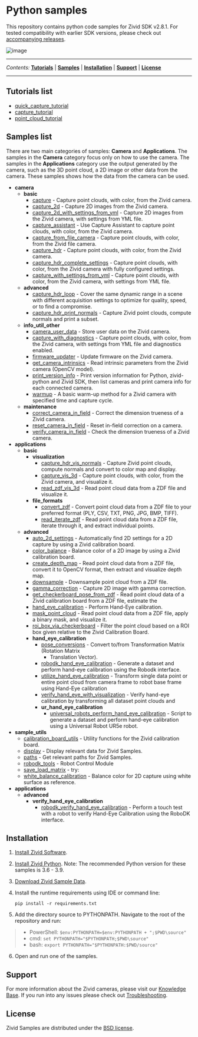 # Python samples

This repository contains python code samples for Zivid SDK v2.8.1. For
tested compatibility with earlier SDK versions, please check out
[accompanying
releases](https://github.com/zivid/zivid-python-samples/tree/master/../../releases).

![image](https://www.zivid.com/hubfs/softwarefiles/images/zivid-generic-github-header.png)



---

*Contents:*
[**Tutorials**](#Tutorials-list) |
[**Samples**](#Samples-list) |
[**Installation**](#Installation) |
[**Support**](#Support) |
[**License**](#License)

---



## Tutorials list

  - [quick\_capture\_tutorial](https://github.com/zivid/zivid-python-samples/tree/master/source/camera/basic/quick_capture_tutorial.md)
  - [capture\_tutorial](https://github.com/zivid/zivid-python-samples/tree/master/source/camera/basic/capture_tutorial.md)
  - [point\_cloud\_tutorial](https://github.com/zivid/zivid-python-samples/tree/master/source/applications/point_cloud_tutorial.md)

## Samples list

There are two main categories of samples: **Camera** and
**Applications**. The samples in the **Camera** category focus only on
how to use the camera. The samples in the **Applications** category use
the output generated by the camera, such as the 3D point cloud, a 2D
image or other data from the camera. These samples shows how the data
from the camera can be used.

  - **camera**
      - **basic**
          - [capture](https://github.com/zivid/zivid-python-samples/tree/master//source/camera/basic/capture.py) - Capture point clouds, with color, from the Zivid camera.
          - [capture\_2d](https://github.com/zivid/zivid-python-samples/tree/master//source/camera/basic/capture_2d.py) - Capture 2D images from the Zivid camera.
          - [capture\_2d\_with\_settings\_from\_yml](https://github.com/zivid/zivid-python-samples/tree/master//source/camera/basic/capture_2d_with_settings_from_yml.py) - Capture 2D images from the Zivid camera, with settings
            from YML file.
          - [capture\_assistant](https://github.com/zivid/zivid-python-samples/tree/master//source/camera/basic/capture_assistant.py) - Use Capture Assistant to capture point clouds, with color,
            from the Zivid camera.
          - [capture\_from\_file\_camera](https://github.com/zivid/zivid-python-samples/tree/master//source/camera/basic/capture_from_file_camera.py) - Capture point clouds, with color, from the Zivid file
            camera.
          - [capture\_hdr](https://github.com/zivid/zivid-python-samples/tree/master//source/camera/basic/capture_hdr.py) - Capture point clouds, with color, from the Zivid camera.
          - [capture\_hdr\_complete\_settings](https://github.com/zivid/zivid-python-samples/tree/master//source/camera/basic/capture_hdr_complete_settings.py) - Capture point clouds, with color, from the Zivid camera
            with fully configured settings.
          - [capture\_with\_settings\_from\_yml](https://github.com/zivid/zivid-python-samples/tree/master//source/camera/basic/capture_with_settings_from_yml.py) - Capture point clouds, with color, from the Zivid camera,
            with settings from YML file.
      - **advanced**
          - [capture\_hdr\_loop](https://github.com/zivid/zivid-python-samples/tree/master//source/camera/advanced/capture_hdr_loop.py) - Cover the same dynamic range in a scene with different
            acquisition settings to optimize for quality, speed, or to
            find a compromise.
          - [capture\_hdr\_print\_normals](https://github.com/zivid/zivid-python-samples/tree/master//source/camera/advanced/capture_hdr_print_normals.py) - Capture Zivid point clouds, compute normals and print a
            subset.
      - **info\_util\_other**
          - [camera\_user\_data](https://github.com/zivid/zivid-python-samples/tree/master//source/camera/info_util_other/camera_user_data.py) - Store user data on the Zivid camera.
          - [capture\_with\_diagnostics](https://github.com/zivid/zivid-python-samples/tree/master//source/camera/info_util_other/capture_with_diagnostics.py) - Capture point clouds, with color, from the Zivid camera,
            with settings from YML file and diagnostics enabled.
          - [firmware\_updater](https://github.com/zivid/zivid-python-samples/tree/master//source/camera/info_util_other/firmware_updater.py) - Update firmware on the Zivid camera.
          - [get\_camera\_intrinsics](https://github.com/zivid/zivid-python-samples/tree/master//source/camera/info_util_other/get_camera_intrinsics.py) - Read intrinsic parameters from the Zivid camera (OpenCV
            model).
          - [print\_version\_info](https://github.com/zivid/zivid-python-samples/tree/master//source/camera/info_util_other/print_version_info.py) - Print version information for Python, zivid-python and
            Zivid SDK, then list cameras and print camera info for each
            connected camera.
          - [warmup](https://github.com/zivid/zivid-python-samples/tree/master//source/camera/info_util_other/warmup.py) - A basic warm-up method for a Zivid camera with specified
            time and capture cycle.
      - **maintenance**
          - [correct\_camera\_in\_field](https://github.com/zivid/zivid-python-samples/tree/master//source/camera/maintenance/correct_camera_in_field.py) - Correct the dimension trueness of a Zivid camera.
          - [reset\_camera\_in\_field](https://github.com/zivid/zivid-python-samples/tree/master//source/camera/maintenance/reset_camera_in_field.py) - Reset in-field correction on a camera.
          - [verify\_camera\_in\_field](https://github.com/zivid/zivid-python-samples/tree/master//source/camera/maintenance/verify_camera_in_field.py) - Check the dimension trueness of a Zivid camera.
  - **applications**
      - **basic**
          - **visualization**
              - [capture\_hdr\_vis\_normals](https://github.com/zivid/zivid-python-samples/tree/master//source/applications/basic/visualization/capture_hdr_vis_normals.py) - Capture Zivid point clouds, compute normals and
                convert to color map and display.
              - [capture\_vis\_3d](https://github.com/zivid/zivid-python-samples/tree/master//source/applications/basic/visualization/capture_vis_3d.py) - Capture point clouds, with color, from the Zivid
                camera, and visualize it.
              - [read\_zdf\_vis\_3d](https://github.com/zivid/zivid-python-samples/tree/master//source/applications/basic/visualization/read_zdf_vis_3d.py) - Read point cloud data from a ZDF file and visualize
                it.
          - **file\_formats**
              - [convert\_zdf](https://github.com/zivid/zivid-python-samples/tree/master//source/applications/basic/file_formats/convert_zdf.py) - Convert point cloud data from a ZDF file to your
                preferred format (PLY, CSV, TXT, PNG, JPG, BMP, TIFF).
              - [read\_iterate\_zdf](https://github.com/zivid/zivid-python-samples/tree/master//source/applications/basic/file_formats/read_iterate_zdf.py) - Read point cloud data from a ZDF file, iterate through
                it, and extract individual points.
      - **advanced**
          - [auto\_2d\_settings](https://github.com/zivid/zivid-python-samples/tree/master//source/applications/advanced/auto_2d_settings.py) - Automatically find 2D settings for a 2D capture by using a
            Zivid calibration board.
          - [color\_balance](https://github.com/zivid/zivid-python-samples/tree/master//source/applications/advanced/color_balance.py) - Balance color of a 2D image by using a Zivid calibration
            board.
          - [create\_depth\_map](https://github.com/zivid/zivid-python-samples/tree/master//source/applications/advanced/create_depth_map.py) - Read point cloud data from a ZDF file, convert it to
            OpenCV format, then extract and visualize depth map.
          - [downsample](https://github.com/zivid/zivid-python-samples/tree/master//source/applications/advanced/downsample.py) - Downsample point cloud from a ZDF file.
          - [gamma\_correction](https://github.com/zivid/zivid-python-samples/tree/master//source/applications/advanced/gamma_correction.py) - Capture 2D image with gamma correction.
          - [get\_checkerboard\_pose\_from\_zdf](https://github.com/zivid/zivid-python-samples/tree/master//source/applications/advanced/get_checkerboard_pose_from_zdf.py) - Read point cloud data of a Zivid calibration board from a
            ZDF file, estimate the
          - [hand\_eye\_calibration](https://github.com/zivid/zivid-python-samples/tree/master//source/applications/advanced/hand_eye_calibration/hand_eye_calibration.py) - Perform Hand-Eye calibration.
          - [mask\_point\_cloud](https://github.com/zivid/zivid-python-samples/tree/master//source/applications/advanced/mask_point_cloud.py) - Read point cloud data from a ZDF file, apply a binary
            mask, and visualize it.
          - [roi\_box\_via\_checkerboard](https://github.com/zivid/zivid-python-samples/tree/master//source/applications/advanced/roi_box_via_checkerboard.py) - Filter the point cloud based on a ROI box given relative
            to the Zivid Calibration Board.
          - **hand\_eye\_calibration**
              - [pose\_conversions](https://github.com/zivid/zivid-python-samples/tree/master//source/applications/advanced/hand_eye_calibration/pose_conversions.py) - Convert to/from Transformation Matrix (Rotation Matrix
                + Translation Vector).
              - [robodk\_hand\_eye\_calibration](https://github.com/zivid/zivid-python-samples/tree/master//source/applications/advanced/hand_eye_calibration/robodk_hand_eye_calibration/robodk_hand_eye_calibration.py) - Generate a dataset and perform hand-eye calibration
                using the Robodk interface.
              - [utilize\_hand\_eye\_calibration](https://github.com/zivid/zivid-python-samples/tree/master//source/applications/advanced/hand_eye_calibration/utilize_hand_eye_calibration.py) - Transform single data point or entire point cloud from
                camera frame to robot base frame using Hand-Eye
                calibration
              - [verify\_hand\_eye\_with\_visualization](https://github.com/zivid/zivid-python-samples/tree/master//source/applications/advanced/hand_eye_calibration/verify_hand_eye_with_visualization.py) - Verify hand-eye calibration by transforming all
                dataset point clouds and
              - **ur\_hand\_eye\_calibration**
                  - [universal\_robots\_perform\_hand\_eye\_calibration](https://github.com/zivid/zivid-python-samples/tree/master//source/applications/advanced/hand_eye_calibration/ur_hand_eye_calibration/universal_robots_perform_hand_eye_calibration.py) - Script to generate a dataset and perform hand-eye
                    calibration using a Universal Robot UR5e robot.
  - **sample\_utils**
      - [calibration\_board\_utils](https://github.com/zivid/zivid-python-samples/tree/master//source/sample_utils/calibration_board_utils.py) - Utility functions for the Zivid calibration board.
      - [display](https://github.com/zivid/zivid-python-samples/tree/master//source/sample_utils/display.py) - Display relevant data for Zivid Samples.
      - [paths](https://github.com/zivid/zivid-python-samples/tree/master//source/sample_utils/paths.py) - Get relevant paths for Zivid Samples.
      - [robodk\_tools](https://github.com/zivid/zivid-python-samples/tree/master//source/sample_utils/robodk_tools.py) - Robot Control Module
      - [save\_load\_matrix](https://github.com/zivid/zivid-python-samples/tree/master//source/sample_utils/save_load_matrix.py) - try:
      - [white\_balance\_calibration](https://github.com/zivid/zivid-python-samples/tree/master//source/sample_utils/white_balance_calibration.py) - Balance color for 2D capture using white surface as reference.
  - **applications**
      - **advanced**
          - **verify\_hand\_eye\_calibration**
              - [robodk\_verify\_hand\_eye\_calibration](https://github.com/zivid/zivid-python-samples/tree/master//source/applications/advanced/verify_hand_eye_calibration/robodk_verify_hand_eye_calibration.py) - Perform a touch test with a robot to verify Hand-Eye
                Calibration using the RoboDK interface.

## Installation

1.  [Install Zivid
    Software](https://support.zivid.com/latest//getting-started/software-installation.html).

2.  [Install Zivid
    Python](https://github.com/zivid/zivid-python#installation). Note:
    The recommended Python version for these samples is 3.6 - 3.9.

3.  [Download Zivid Sample
    Data](https://support.zivid.com/latest//api-reference/samples/sample-data.html).

4.  Install the runtime requirements using IDE or command line:
    
    ``` sourceCode 
    pip install -r requirements.txt
    ```

5.  Add the directory source to PYTHONPATH. Navigate to the root of the
    repository and run:

>   - PowerShell: `$env:PYTHONPATH=$env:PYTHONPATH + ";$PWD\source"`
>   - cmd: `set PYTHONPATH="$PYTHONPATH;$PWD\source"`
>   - bash: `export PYTHONPATH="$PYTHONPATH:$PWD/source"`

6.  Open and run one of the samples.

## Support

For more information about the Zivid cameras, please visit our
[Knowledge Base](https://support.zivid.com/latest). If you run into any
issues please check out
[Troubleshooting](https://support.zivid.com/latest/support/troubleshooting.html).

## License

Zivid Samples are distributed under the [BSD
license](https://github.com/zivid/zivid-python-samples/tree/master/LICENSE).
